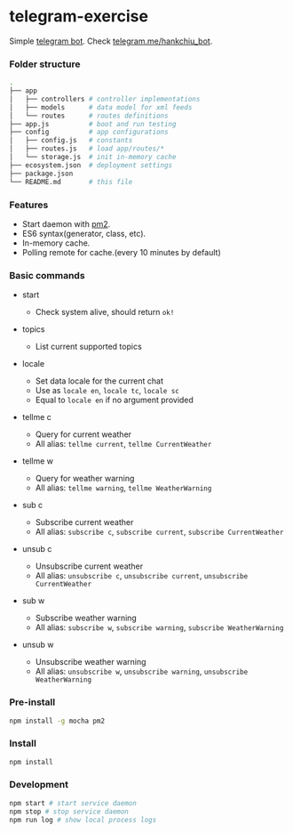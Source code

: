 # telegram-exercise
Simple [telegram bot](https://core.telegram.org/bots). Check [telegram.me/hankchiu_bot](http://telegram.me/hankchiu_bot).

### Folder structure
```sh
.
├── app
│   ├── controllers # controller implementations
│   ├── models      # data model for xml feeds
│   └── routes      # routes definitions
├── app.js          # boot and run testing
├── config          # app configurations
│   ├── config.js   # constants
│   ├── routes.js   # load app/routes/*
│   └── storage.js  # init in-memory cache
├── ecosystem.json  # deployment settings
├── package.json
└── README.md       # this file
```

### Features
- Start daemon with [pm2](http://pm2.keymetrics.io/).
- ES6 syntax(generator, class, etc).
- In-memory cache.
- Polling remote for cache.(every 10 minutes by default)

### Basic commands
- start
   * Check system alive, should return `ok!`

- topics
   * List current supported topics

- locale
   * Set data locale for the current chat
   * Use as `locale en`, `locale tc`, `locale sc`
   * Equal to `locale en` if no argument provided 

- tellme c
   * Query for current weather
   * All alias: `tellme current`, `tellme CurrentWeather`

- tellme w
   * Query for weather warning
   * All alias: `tellme warning`, `tellme WeatherWarning`

- sub c
   * Subscribe current weather
   * All alias: `subscribe c`, `subscribe current`, `subscribe CurrentWeather`

- unsub c
   * Unsubscribe current weather
   * All alias: `unsubscribe c`, `unsubscribe current`, `unsubscribe CurrentWeather`

- sub w
   * Subscribe weather warning
   * All alias: `subscribe w`, `subscribe warning`, `subscribe WeatherWarning`

- unsub w
   * Unsubscribe weather warning
   * All alias: `unsubscribe w`, `unsubscribe warning`, `unsubscribe WeatherWarning`


### Pre-install

```sh
npm install -g mocha pm2
```

### Install

```sh
npm install
```

### Development

```sh
npm start # start service daemon
npm stop # stop service daemon
npm run log # show local process logs
```
